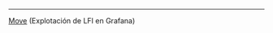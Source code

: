 
-----------
[Move](/Maquinas%20De%20Dockerlabs/Maquinas%20Faciles/Move.md) (Explotación de LFI en Grafana)